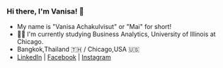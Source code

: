 ### Hi there, I'm Vanisa! 👋 
- My name is "Vanisa Achakulvisut" or "Mai" for short!
- :woman_student: I'm currently studying Business Analytics, University of Illinois at Chicago. 
- Bangkok,Thailand :thailand: / Chicago,USA :us:
- [LinkedIn](https://www.linkedin.com/in/vanisaachakulvisut/) | [Facebook](https://www.facebook.com/maibuzzy/) | [Instagram](https://www.instagram.com/maimaiva/)
